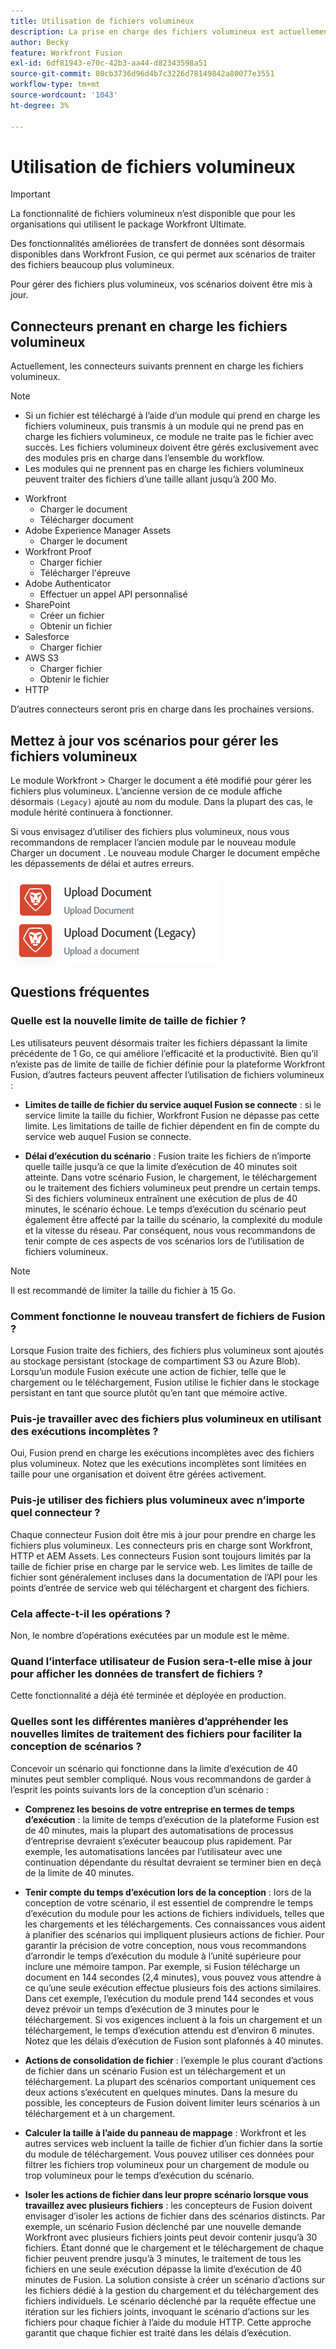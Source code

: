 ```yaml
---
title: Utilisation de fichiers volumineux
description: La prise en charge des fichiers volumineux est actuellement disponible pour les connecteurs Workfront et HTTP.
author: Becky
feature: Workfront Fusion
exl-id: 6df81943-e70c-42b3-aa44-d82343598a51
source-git-commit: 80cb3736d96d4b7c3226d78149842a80077e3551
workflow-type: tm+mt
source-wordcount: '1043'
ht-degree: 3%

---
```


# Utilisation de fichiers volumineux

>[!IMPORTANT]
>
>La fonctionnalité de fichiers volumineux n’est disponible que pour les organisations qui utilisent le package Workfront Ultimate.

Des fonctionnalités améliorées de transfert de données sont désormais disponibles dans Workfront Fusion, ce qui permet aux scénarios de traiter des fichiers beaucoup plus volumineux.

Pour gérer des fichiers plus volumineux, vos scénarios doivent être mis à jour.

## Connecteurs prenant en charge les fichiers volumineux

Actuellement, les connecteurs suivants prennent en charge les fichiers volumineux.

>[!NOTE]
>
>* Si un fichier est téléchargé à l’aide d’un module qui prend en charge les fichiers volumineux, puis transmis à un module qui ne prend pas en charge les fichiers volumineux, ce module ne traite pas le fichier avec succès. Les fichiers volumineux doivent être gérés exclusivement avec des modules pris en charge dans l’ensemble du workflow.
>* Les modules qui ne prennent pas en charge les fichiers volumineux peuvent traiter des fichiers d’une taille allant jusqu’à 200 Mo.

* Workfront
   * Charger le document
   * Télécharger document
* Adobe Experience Manager Assets
   * Charger le document
* Workfront Proof
   * Charger fichier
   * Télécharger l&#39;épreuve
* Adobe Authenticator
   * Effectuer un appel API personnalisé
* SharePoint
   * Créer un fichier
   * Obtenir un fichier
* Salesforce
   * Charger fichier
* AWS S3
   * Charger fichier
   * Obtenir le fichier
* HTTP

D’autres connecteurs seront pris en charge dans les prochaines versions.

## Mettez à jour vos scénarios pour gérer les fichiers volumineux

Le module Workfront > Charger le document a été modifié pour gérer les fichiers plus volumineux. L’ancienne version de ce module affiche désormais `(Legacy)` ajouté au nom du module. Dans la plupart des cas, le module hérité continuera à fonctionner.

Si vous envisagez d’utiliser des fichiers plus volumineux, nous vous recommandons de remplacer l’ancien module par le nouveau module Charger un document . Le nouveau module Charger le document empêche les dépassements de délai et autres erreurs.

![Charger un document](assets/new-upload-document.png)

## Questions fréquentes

### Quelle est la nouvelle limite de taille de fichier ?

Les utilisateurs peuvent désormais traiter les fichiers dépassant la limite précédente de 1 Go, ce qui améliore l’efficacité et la productivité.  Bien qu’il n’existe pas de limite de taille de fichier définie pour la plateforme Workfront Fusion, d’autres facteurs peuvent affecter l’utilisation de fichiers volumineux :

* **Limites de taille de fichier du service auquel Fusion se connecte** : si le service limite la taille du fichier, Workfront Fusion ne dépasse pas cette limite. Les limitations de taille de fichier dépendent en fin de compte du service web auquel Fusion se connecte.

* **Délai d’exécution du scénario** : Fusion traite les fichiers de n’importe quelle taille jusqu’à ce que la limite d’exécution de 40 minutes soit atteinte. Dans votre scénario Fusion, le chargement, le téléchargement ou le traitement des fichiers volumineux peut prendre un certain temps. Si des fichiers volumineux entraînent une exécution de plus de 40 minutes, le scénario échoue. Le temps d’exécution du scénario peut également être affecté par la taille du scénario, la complexité du module et la vitesse du réseau. Par conséquent, nous vous recommandons de tenir compte de ces aspects de vos scénarios lors de l’utilisation de fichiers volumineux.

>[!NOTE]
>
>Il est recommandé de limiter la taille du fichier à 15 Go.

### Comment fonctionne le nouveau transfert de fichiers de Fusion ?

Lorsque Fusion traite des fichiers, des fichiers plus volumineux sont ajoutés au stockage persistant (stockage de compartiment S3 ou Azure Blob). Lorsqu’un module Fusion exécute une action de fichier, telle que le chargement ou le téléchargement, Fusion utilise le fichier dans le stockage persistant en tant que source plutôt qu’en tant que mémoire active.

### Puis-je travailler avec des fichiers plus volumineux en utilisant des exécutions incomplètes ?

Oui, Fusion prend en charge les exécutions incomplètes avec des fichiers plus volumineux. Notez que les exécutions incomplètes sont limitées en taille pour une organisation et doivent être gérées activement.

### Puis-je utiliser des fichiers plus volumineux avec n’importe quel connecteur ?

Chaque connecteur Fusion doit être mis à jour pour prendre en charge les fichiers plus volumineux. Les connecteurs pris en charge sont Workfront, HTTP et AEM Assets. Les connecteurs Fusion sont toujours limités par la taille de fichier prise en charge par le service web. Les limites de taille de fichier sont généralement incluses dans la documentation de l’API pour les points d’entrée de service web qui téléchargent et chargent des fichiers.

### Cela affecte-t-il les opérations ?

Non, le nombre d’opérations exécutées par un module est le même.

### Quand l’interface utilisateur de Fusion sera-t-elle mise à jour pour afficher les données de transfert de fichiers ?

Cette fonctionnalité a déjà été terminée et déployée en production.

### Quelles sont les différentes manières d’appréhender les nouvelles limites de traitement des fichiers pour faciliter la conception de scénarios ?

Concevoir un scénario qui fonctionne dans la limite d’exécution de 40 minutes peut sembler compliqué. Nous vous recommandons de garder à l’esprit les points suivants lors de la conception d’un scénario :

* **Comprenez les besoins de votre entreprise en termes de temps d’exécution** : la limite de temps d’exécution de la plateforme Fusion est de 40 minutes, mais la plupart des automatisations de processus d’entreprise devraient s’exécuter beaucoup plus rapidement. Par exemple, les automatisations lancées par l’utilisateur avec une continuation dépendante du résultat devraient se terminer bien en deçà de la limite de 40 minutes.
* **Tenir compte du temps d’exécution lors de la conception** : lors de la conception de votre scénario, il est essentiel de comprendre le temps d’exécution du module pour les actions de fichiers individuels, telles que les chargements et les téléchargements. Ces connaissances vous aident à planifier des scénarios qui impliquent plusieurs actions de fichier.  Pour garantir la précision de votre conception, nous vous recommandons d’arrondir le temps d’exécution du module à l’unité supérieure pour inclure une mémoire tampon.
Par exemple, si Fusion télécharge un document en 144 secondes (2,4 minutes), vous pouvez vous attendre à ce qu’une seule exécution effectue plusieurs fois des actions similaires. Dans cet exemple, l’exécution du module prend 144 secondes et vous devez prévoir un temps d’exécution de 3 minutes pour le téléchargement. Si vos exigences incluent à la fois un chargement et un téléchargement, le temps d’exécution attendu est d’environ 6 minutes. Notez que les délais d’exécution de Fusion sont plafonnés à 40 minutes.

* **Actions de consolidation de fichier** : l’exemple le plus courant d’actions de fichier dans un scénario Fusion est un téléchargement et un téléchargement. La plupart des scénarios comportant uniquement ces deux actions s’exécutent en quelques minutes. Dans la mesure du possible, les concepteurs de Fusion doivent limiter leurs scénarios à un téléchargement et à un chargement.

* **Calculer la taille à l’aide du panneau de mappage** : Workfront et les autres services web incluent la taille de fichier d’un fichier dans la sortie du module de téléchargement. Vous pouvez utiliser ces données pour filtrer les fichiers trop volumineux pour un chargement de module ou trop volumineux pour le temps d’exécution du scénario.

* **Isoler les actions de fichier dans leur propre scénario lorsque vous travaillez avec plusieurs fichiers** : les concepteurs de Fusion doivent envisager d’isoler les actions de fichier dans des scénarios distincts. Par exemple, un scénario Fusion déclenché par une nouvelle demande Workfront avec plusieurs fichiers joints peut devoir contenir jusqu’à 30 fichiers. Étant donné que le chargement et le téléchargement de chaque fichier peuvent prendre jusqu’à 3 minutes, le traitement de tous les fichiers en une seule exécution dépasse la limite d’exécution de 40 minutes de Fusion. La solution consiste à créer un scénario d’actions sur les fichiers dédié à la gestion du chargement et du téléchargement des fichiers individuels. Le scénario déclenché par la requête effectue une itération sur les fichiers joints, invoquant le scénario d’actions sur les fichiers pour chaque fichier à l’aide du module HTTP. Cette approche garantit que chaque fichier est traité dans les délais d’exécution.

<!--
## Connectors that do not support large files

Some Fusion connectors do not support large files. For these connectors, Fusion's total processing capacity for files is **1 GB**. 

This limit is based on a total memory cost. Every operation contributes to that cost. If a single file of 400 MB is downloaded and uploaded then the total cost to the file capacity would be 800 MB.

The following connectors do **not** support large files. 

* Archive
* Box
* Convert
* CSV
* Datastores
* Flow control
* FTP
* JSON
* JWT
* Markdown
* Math
* Microsoft Word templates
* MIME
* Microsoft SQL
* SFTP
* Adobe Acrobat Sign
* SOAP
* Tools
* XML

If a connector is not on this list, it does not support large files. For these connectors, Fusion's total processing capacity for files is **1 GB**. 

This limit is based on a total memory cost. Every operation contributes to that cost. If a single file of 400 MB is downloaded and uploaded then the total cost to the file capacity would be 800 MB.-->






<!--## Connectors that support large files

The following connectors support large files.

Workfront
HTTP
Webhooks
Salesforce
Microsoft Email
Workfront Proof
AEM Assets
Email
Slack
Jira
Microsoft Excel
SharePoint
Frame.io
Adobe PDF Services
Marketo
Azure Devops 
Google Email
Jira Server
Google Sheets
Microsoft OneDrive
ServiceNow 
AWS S3
Bynder
OneDrive Business
Adobe Authenticator
Google Drive
Microsoft Dynamics
Google Docs
NetSuite
Airtable
Azure AD
QuickBase 
Adobe Target
Adobe Campaign Classic
Microsoft Calendar
Workfront Planning
HubSpot CRM  
DropBox
Cloud Convert
Egnyte
Adobe Firefly
OpenAI / Chat GPT
Allocadia
Cvent
GitLab 
Google Team Drive
Google Calendar
Workfront SDL Managed Translation
Widen
Workfront Boards
Google Slides
Qualtrics
Microsoft Power BI
Adobe Photoshop
Anaplan
DocuSign 
MariaDB
Adobe Creative Cloud Libraries
Figma
AEM Forms
Datadog
GitHub 
Google Forms
Adobe I/O Events
Trello
Workday
Adobe Journey Optimizer
Adobe Lightroom


If a file is not on this list, it does not support large files. For these connectors, Fusion's total processing capacity for files is **1 GB**. 

This limit is based on a total memory cost. Every operation contributes to that cost. If a single file of 400 MB is downloaded and uploaded then the total cost to the file capacity would be 800 MB.

-->
